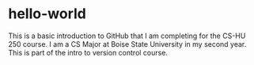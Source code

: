 # hello-world
This is a basic introduction to GitHub that I am completing for the CS-HU 250 course.
I am a CS Major at Boise State University in my second year.
This is part of the intro to version control course.

